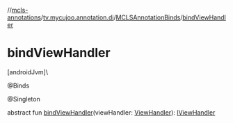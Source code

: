 //[mcls-annotations](../../../index.md)/[tv.mycujoo.annotation.di](../index.md)/[MCLSAnnotationBinds](index.md)/[bindViewHandler](bind-view-handler.md)

# bindViewHandler

[androidJvm]\

@Binds

@Singleton

abstract fun [bindViewHandler](bind-view-handler.md)(viewHandler: [ViewHandler](../../tv.mycujoo.annotation.manager/-view-handler/index.md)): [IViewHandler](../../tv.mycujoo.annotation.helper/-i-view-handler/index.md)
